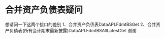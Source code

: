 # 合并资产负债表疑问

想请问一下这两个接口的差别
1、合并资产负债表DataAPI.FdmtBSGet
2、合并资产负债表(所有会计期末最新披露)DataAPI.FdmtBSAllLatestGet
谢谢